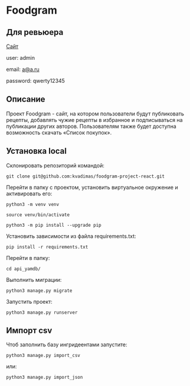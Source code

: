 # Foodgram
## Для ревьюера
[Сайт](http://fieryshop.ru/)

user: admin

email: a@a.ru

password: qwerty12345
## Описание
Проект Foodgram - сайт, на котором пользователи будут публиковать рецепты,
добавлять чужие рецепты в избранное и подписываться на публикации других
авторов. Пользователям также будет доступна возможность скачать «Список
покупок».
## Установка local
Склонировать репозиторий командой:
```
git clone git@github.com:kvadimas/foodgram-project-react.git
```
Перейти в папку с проектом, установить виртуальное окружение и активировать его:
```
python3 -m venv venv
```
```
source venv/bin/activate
```
```
python3 -m pip install --upgrade pip
```
Установить зависимости из файла requirements.txt:
```
pip install -r requirements.txt
```
Перейти в папку:
```
cd api_yamdb/
```
Выполнить миграции:
```
python3 manage.py migrate
```
Запустить проект:
```
python3 manage.py runserver
```
## Импорт csv
Чтоб заполнить базу ингридеентами запустите:
```
python3 manage.py import_csv
```
или:
```
python3 manage.py import_json
```